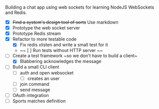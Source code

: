 Building a chat app using web sockets for learning NodeJS WebSockets and Redis.

- [x] ~~Find a system's design tool of sorts~~ Use markdown
- [x] Prototype the web socket server
- [x] Prototype Redis stream
- [x] Refactor to more testable code
  - [x] Fix redis xlisten and write a small test for it
  - ~~ [ ] Run tests without HTTP server ~~
- [ ] Create a test framework ~so we don't have to build a client~
  - [x] Blabbering acknowledges the message
- [ ] Build a small CLI client
  - [ ] auth and open websocket
    - [ ] creates an user
  - [ ] join command
  - [ ] send message
- [ ] OAuth integration
- [ ] Sports matches definition
